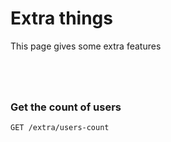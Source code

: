 # Extra things

This page gives some extra features

# 

<br/>

### Get the count of users

```http
GET /extra/users-count
```

